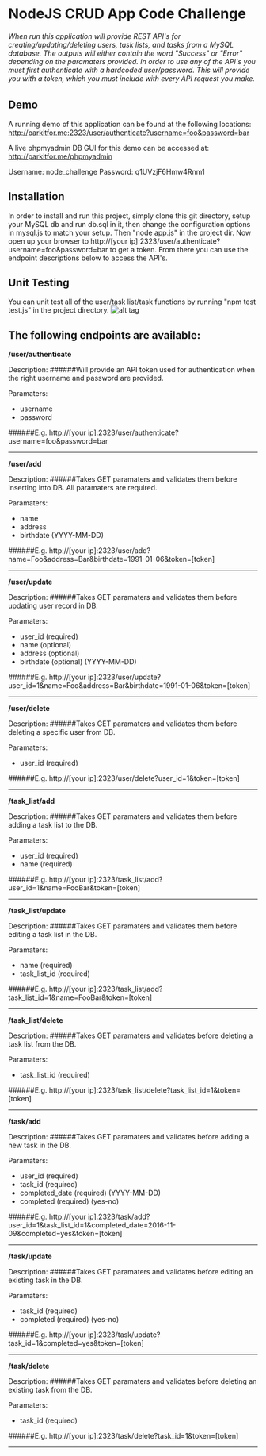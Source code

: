 # NodeJS CRUD App Code Challenge

###### When run this application will provide REST API's for creating/updating/deleting users, task lists, and tasks from a MySQL database. The outputs will either contain the word "Success" or "Error" depending on the paramaters provided. In order to use any of the API's you must first authenticate with a hardcoded user/password. This will provide you with a token, which you must include with every API request you make.

## Demo
A running demo of this application can be found at the following locations:
http://parkitfor.me:2323/user/authenticate?username=foo&password=bar

A live phpmyadmin DB GUI for this demo can be accessed at:
http://parkitfor.me/phpmyadmin

Username: node_challenge
Password: q1UVzjF6Hmw4Rnm1

## Installation
In order to install and run this project, simply clone this git directory, setup your MySQL db and run db.sql in it, then change the configuration options in mysql.js to match your setup. Then "node app.js" in the project dir. Now open up your browser to http://[your ip]:2323/user/authenticate?username=foo&password=bar to get a token. From there you can use the endpoint descriptions below to access the API's.

## Unit Testing
You can unit test all of the user/task list/task functions by running "npm test test.js" in the project directory.
 ![alt tag](https://i.imgur.com/5EsX8bi.png)

## The following endpoints are available: 

**/user/authenticate**

Description: 
######Will provide an API token used for authentication when the right username and password are provided.

Paramaters: 
  * username
  * password
  
######E.g. http://[your ip]:2323/user/authenticate?username=foo&password=bar

---

**/user/add**

Description: 
######Takes GET paramaters and validates them before inserting into DB. All paramaters are required.

Paramaters: 
  * name
  * address
  * birthdate (YYYY-MM-DD)
  
######E.g. http://[your ip]:2323/user/add?name=Foo&address=Bar&birthdate=1991-01-06&token=[token]

---


**/user/update**

Description: 
######Takes GET paramaters and validates them before updating user record in DB.

Paramaters: 
  * user_id (required)
  * name (optional)
  * address (optional)
  * birthdate (optional) (YYYY-MM-DD)
  
######E.g. http://[your ip]:2323/user/update?user_id=1&name=Foo&address=Bar&birthdate=1991-01-06&token=[token]

---


**/user/delete**

Description: 
######Takes GET paramaters and validates them before deleting a specific user from DB.

Paramaters: 
  * user_id (required)
  
######E.g. http://[your ip]:2323/user/delete?user_id=1&token=[token]

---



**/task_list/add**

Description: 
######Takes GET paramaters and validates them before adding a task list to the DB.

Paramaters: 
  * user_id (required)
  * name (required)
  
######E.g. http://[your ip]:2323/task_list/add?user_id=1&name=FooBar&token=[token]

---



**/task_list/update**

Description: 
######Takes GET paramaters and validates them before editing a task list in the DB.

Paramaters: 
  * name (required)
  * task_list_id (required)
  
######E.g. http://[your ip]:2323/task_list/add?task_list_id=1&name=FooBar&token=[token]

---



**/task_list/delete**

Description: 
######Takes GET paramaters and validates before deleting a task list from the DB.

Paramaters: 
  * task_list_id (required)
  
######E.g. http://[your ip]:2323/task_list/delete?task_list_id=1&token=[token]

---

  
**/task/add**

Description: 
######Takes GET paramaters and validates before adding a new task in the DB.

Paramaters: 
  * user_id (required)
  * task_id (required)
  * completed_date (required) (YYYY-MM-DD)
  * completed (required) (yes-no)
  
######E.g. http://[your ip]:2323/task/add?user_id=1&task_list_id=1&completed_date=2016-11-09&completed=yes&token=[token]

---


**/task/update**

Description: 
######Takes GET paramaters and validates before editing an existing task in the DB.

Paramaters: 
  * task_id (required)
  * completed (required) (yes-no)
  
######E.g. http://[your ip]:2323/task/update?task_id=1&completed=yes&token=[token]

---


**/task/delete**

Description: 
######Takes GET paramaters and validates before deleting an existing task from the DB.

Paramaters: 
  * task_id (required)
  
######E.g. http://[your ip]:2323/task/delete?task_id=1&token=[token]

---

